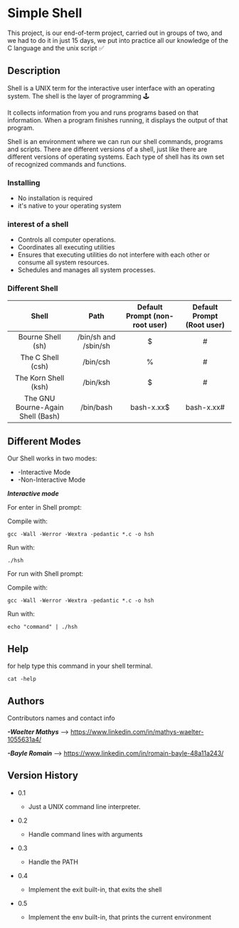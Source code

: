# Simple Shell

This project, is our end-of-term project, carried out in groups of two, and we had to do it in just 15 days, we put into practice all our knowledge of the C language and the unix script ✅

## Description


Shell is a UNIX term for the interactive user interface with an operating system. The shell is the layer of programming 🕹

It collects information from you and runs programs based on that information. When a program finishes running, it displays the output of that program.

Shell is an environment where we can run our shell commands, programs and scripts. There are different versions of a shell, just like there are different versions of operating systems. Each type of shell has its own set of recognized commands and functions.

### Installing

* No installation is required
* it's native to your operating system

### interest of a shell

* Controls all computer operations.
* Coordinates all executing utilities
* Ensures that executing utilities do not interfere with each other or consume all system resources.
* Schedules and manages all system processes.


### Different Shell

| Shell | Path  | Default Prompt (non-root user)  | Default Prompt (Root user) |
| :---:   | :-: | :-: | :-: |
| Bourne Shell (sh) | /bin/sh and /sbin/sh | $ | # |
| The C Shell (csh) | /bin/csh | % | # |
| The Korn Shell (ksh) | /bin/ksh | $ | # |
| The GNU Bourne-Again Shell (Bash) | /bin/bash | bash-x.xx$ | bash-x.xx# |

## Different Modes

Our Shell works in two modes: 
* -Interactive Mode 
* -Non-Interactive Mode

***Interactive mode***

For enter in Shell prompt:

Compile with:
```
gcc -Wall -Werror -Wextra -pedantic *.c -o hsh
```
Run with:
```
./hsh
```

For run with Shell prompt:

Compile with:
```
gcc -Wall -Werror -Wextra -pedantic *.c -o hsh
```
Run with:
```
echo "command" | ./hsh
```
## Help

for help type this command in your shell terminal.
```
cat -help
```
## Authors

Contributors names and contact info

***-Waelter Mathys*** --> https://www.linkedin.com/in/mathys-waelter-1055631a4/

***-Bayle Romain*** --> https://www.linkedin.com/in/romain-bayle-48a11a243/

## Version History

* 0.1
    * Just a UNIX command line interpreter.
    
* 0.2
    * Handle command lines with arguments

* 0.3
    * Handle the PATH

* 0.4
    * Implement the exit built-in, that exits the shell

* 0.5
    * Implement the env built-in, that prints the current environment


